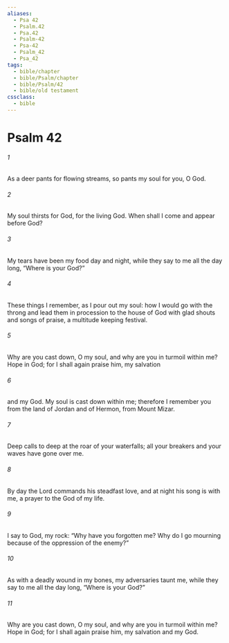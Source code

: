 ```yaml
---
aliases:
  - Psa 42
  - Psalm.42
  - Psa.42
  - Psalm-42
  - Psa-42
  - Psalm_42
  - Psa_42
tags:
  - bible/chapter
  - bible/Psalm/chapter
  - bible/Psalm/42
  - bible/old testament
cssclass:
  - bible
---
```


# Psalm 42

###### 1
As a deer pants for flowing streams, so pants my soul for you, O God.
###### 2
My soul thirsts for God, for the living God. When shall I come and appear before God?
###### 3
My tears have been my food day and night,   while they say to me all the day long, “Where is your God?”
###### 4
These things I remember, as I pour out my soul:   how I would go with the throng and lead them in procession to the house of God with glad shouts and songs of praise,   a multitude keeping festival.
###### 5
Why are you cast down, O my soul, and why are you in turmoil within me?   Hope in God; for I shall again praise him, my salvation
###### 6
and my God. My soul is cast down within me; therefore I remember you   from the land of Jordan and of Hermon, from Mount Mizar.
###### 7
Deep calls to deep at the roar of your waterfalls;   all your breakers and your waves have gone over me.
###### 8
By day the Lord  commands his steadfast love, and at night his song is with me, a prayer to the God of my life.
###### 9
I say to God, my rock: “Why have you forgotten me?   Why do I go mourning because of the oppression of the enemy?”
###### 10
As with a deadly wound in my bones, my adversaries taunt me,   while they say to me all the day long, “Where is your God?”
###### 11
Why are you cast down, O my soul, and why are you in turmoil within me? Hope in God; for I shall again praise him, my salvation and my God.


